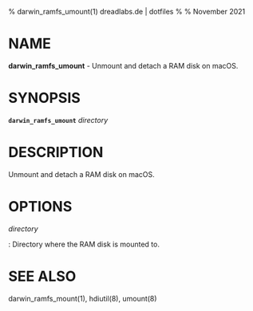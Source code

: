 % darwin_ramfs_umount(1) dreadlabs.de | dotfiles
%
% November 2021

# NAME

**darwin_ramfs_umount** - Unmount and detach a RAM disk on macOS.

# SYNOPSIS

**`darwin_ramfs_umount`** _directory_

# DESCRIPTION

Unmount and detach a RAM disk on macOS.

# OPTIONS

_directory_

:   Directory where the RAM disk is mounted to.

# SEE ALSO

darwin_ramfs_mount(1), hdiutil(8), umount(8)
